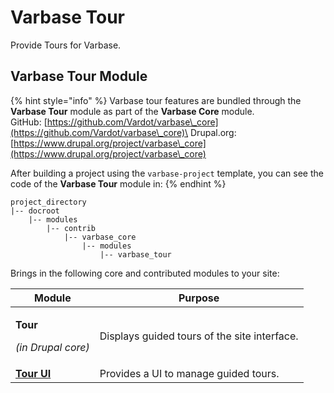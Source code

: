 # Varbase Tour

Provide Tours for Varbase.

## Varbase Tour Module

{% hint style="info" %}
Varbase tour features are bundled through the **Varbase Tour** module as part of the **Varbase Core** module.\
GitHub: [https://github.com/Vardot/varbase\_core](https://github.com/Vardot/varbase\_core)\
Drupal.org: [https://www.drupal.org/project/varbase\_core](https://www.drupal.org/project/varbase\_core)

After building a project using the `varbase-project` template, you can see the code of the **Varbase Tour** module in:
{% endhint %}

```
project_directory
|-- docroot
    |-- modules
        |-- contrib
            |-- varbase_core
                |-- modules
                    |-- varbase_tour
```

Brings in the following core and contributed modules to your site:

| Module                                                       | Purpose                                      |
| ------------------------------------------------------------ | -------------------------------------------- |
| <p><strong>Tour</strong></p><p><em>(in Drupal core)</em></p> | Displays guided tours of the site interface. |
| [**Tour UI**](https://www.drupal.org/project/tour\_ui)       | Provides a UI to manage guided tours.        |
